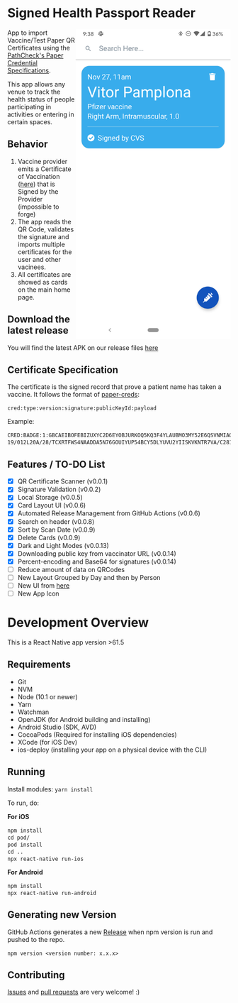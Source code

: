 # Signed Health Passport Reader

<img align="right" src="./docs/screenshots/HomePage.png" data-canonical-src="./docs/screenshots/HomePage.png" width="350px"/>

App to import Vaccine/Test Paper QR Certificates using the [PathCheck's Paper Credential Specifications](https://github.com/Path-Check/paper-cred). 

This app allows any venue to track the health status of people participating in activities or entering in certain spaces. 

## Behavior

1. Vaccine provider emits a Certificate of Vaccination ([here](https://github.com/vitorpamplona/vaccine-certificate-qrcode-generator)) that is Signed by the Provider (impossible to forge)
2. The app reads the QR Code, validates the signature and imports multiple certificates for the user and other vacinees.
3. All certificates are showed as cards on the main home page.  

## Download the latest release

You will find the latest APK on our release files [here](https://github.com/vitorpamplona/vaccine-certificate-tracking-app/releases)

## Certificate Specification

The certificate is the signed record that prove a patient name has taken a vaccine. It follows the format of [paper-creds](https://github.com/Path-Check/paper-cred): 

```
cred:type:version:signature:publicKeyId:payload
```

Example:

```
CRED:BADGE:1:GBCAEIBOFEBIZUXYC2D6EYOBJURKOQ5KQ3F4YLAUBMO3MY52E6QSVNMIAQBCAOTWMM5VZTWW3USVQLNCNNNAGXJ4PW3JYKL6TWMKZXDJA5E2CPPC:PCF.VITORPAMPLONA.COM:20210303/MODERNA/COVID-19/012L20A/28/TCXRTFWS4NAADDA5N76GOUIYUP54BCY5DLYUVU2YIISKVKNTR7VA/C28161/RA/500
```

## Features / TO-DO List

- [x] QR Certificate Scanner (v0.0.1)
- [x] Signature Validation (v0.0.2)
- [x] Local Storage (v0.0.5)
- [x] Card Layout UI (v0.0.6)
- [x] Automated Release Management from GitHub Actions (v0.0.6)
- [x] Search on header (v0.0.8)
- [x] Sort by Scan Date (v0.0.9)
- [x] Delete Cards (v0.0.9)
- [x] Dark and Light Modes (v0.0.13)
- [x] Downloading public key from vaccinator URL (v0.0.14)
- [x] Percent-encoding and Base64 for signatures (v0.0.14)
- [ ] Reduce amount of data on QRCodes
- [ ] New Layout Grouped by Day and then by Person
- [ ] New UI from [here](https://www.figma.com/file/eFzXoLzyk489j864bEJiJL/PathCheck-Health-Passport?node-id=51%3A0)
- [ ] New App Icon

# Development Overview

This is a React Native app version >61.5

## Requirements

- Git
- NVM
- Node (10.1 or newer)
- Yarn
- Watchman
- OpenJDK (for Android building and installing)
- Android Studio (SDK, AVD)
- CocoaPods (Required for installing iOS dependencies)
- XCode (for iOS Dev)
- ios-deploy (installing your app on a physical device with the CLI)

## Running

Install modules:
`yarn install`

To run, do:

**For iOS**

```
npm install
cd pod/
pod install
cd ..
npx react-native run-ios 
```

**For Android**

```
npm install
npx react-native run-android
```

## Generating new Version

GitHub Actions generates a new [Release](https://github.com/vitorpamplona/vaccine-certificate-tracking-app/releases) when npm version is run and pushed to the repo.

```
npm version <version number: x.x.x>
```

## Contributing

[Issues](https://github.com/Path-Check/healthpassport-provider-reader-app/issues) and [pull requests](https://github.com/Path-Check/healthpassport-provider-reader-app/pulls) are very welcome! :)

